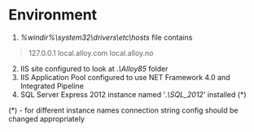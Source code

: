 Environment
===========

 1. *%windir%\system32\drivers\etc\hosts* file contains
>127.0.0.1 	local.alloy.com local.alloy.no

 2. IIS site configured to look at *.\Alloy85* folder
 3. IIS Application Pool configured to use NET Framework 4.0 and Integrated Pipeline
 4. SQL Server Express 2012 instance named '*.\SQL_2012*' installed (*)

(*) - for different instance names connection string config should be changed appropriately
